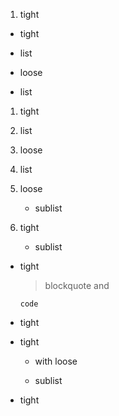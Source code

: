 1. tight


- tight
- list


- loose

- list


1. tight
2. list


1. loose

2. list


1. loose

   - sublist



1. tight
   - sublist


- tight
  > blockquote
  and
  ```
  code
  ```
- tight


- tight
  - with loose

  - sublist
- tight
